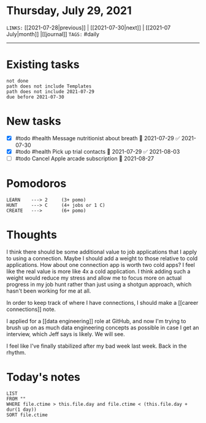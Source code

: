 # Thursday, July 29, 2021
`LINKS:` [[2021-07-28|previous]] | [[2021-07-30|next]] | [[2021-07 July|month]] |[[journal]] 
`TAGS:` #daily

---
# Existing tasks
```tasks
not done
path does not include Templates
path does not include 2021-07-29
due before 2021-07-30
```

# New tasks
- [x] #todo #health Message nutritionist about breath 📅 2021-07-29 ✅ 2021-07-30
- [x] #todo #health Pick up trial contacts 📅 2021-07-29 ✅ 2021-08-03
- [ ] #todo Cancel Apple arcade subscription 📅 2021-08-27

# Pomodoros
```
LEARN    ---> 2		(3+ pomo)
HUNT     ---> C		(4+ jobs or 1 C)
CREATE   --->  		(6+ pomo)
```

# Thoughts
I think there should be some additional value to job applications that I apply to using a connection. Maybe I should add a weight to those relative to cold applications. How about one connection app is worth two cold apps? I feel like the real value is more like 4x a cold application. I think adding such a weight would reduce my stress and allow me to focus more on actual progress in my job hunt rather than just using a shotgun approach, which hasn't been working for me at all. 

In order to keep track of where I have connections, I should make a [[career connections]] note.

I applied for a [[data engineering]] role at GitHub, and now I'm trying to brush up on as much data engineering concepts as possible in case I get an interview, which Jeff says is likely. We will see. 

I feel like I've finally stabilized after my bad week last week. Back in the rhythm. 

# Today's notes
```dataview
LIST 
FROM ""
WHERE file.ctime > this.file.day and file.ctime < (this.file.day + dur(1 day))
SORT file.ctime
```
